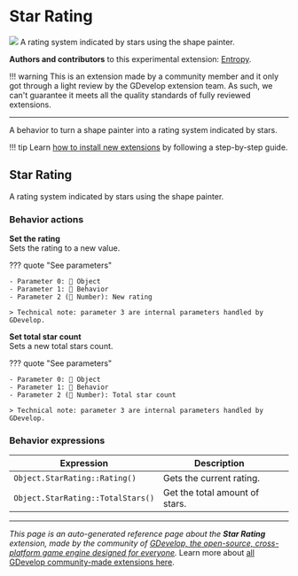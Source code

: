 # Star Rating

<img src="https://resources.gdevelop-app.com/assets/Icons/Glyphster Pack/Master/SVG/UI Essentials/UI Essentials_star.svg" class="extension-icon"></img>
A rating system indicated by stars using the shape painter.

**Authors and contributors** to this experimental extension: [Entropy](https://gd.games/Entropy).

!!! warning
    This is an extension made by a community member and it only got through a
    light review by the GDevelop extension team. As such, we can't guarantee it
    meets all the quality standards of fully reviewed extensions.

---

A behavior to turn a shape painter into a rating system indicated by stars.

!!! tip
    Learn [how to install new extensions](/gdevelop5/extensions/search) by following a step-by-step guide.



## Star Rating 

A rating system indicated by stars using the shape painter. 

### Behavior actions

**Set the rating**  
Sets the rating to a new value.

??? quote "See parameters"

    - Parameter 0: 👾 Object
    - Parameter 1: 🧩 Behavior
    - Parameter 2 (🔢 Number): New rating

    > Technical note: parameter 3 are internal parameters handled by GDevelop.

**Set total star count**  
Sets a new total stars count.

??? quote "See parameters"

    - Parameter 0: 👾 Object
    - Parameter 1: 🧩 Behavior
    - Parameter 2 (🔢 Number): Total star count

    > Technical note: parameter 3 are internal parameters handled by GDevelop.

### Behavior expressions

| Expression | Description |  |
|-----|-----|-----|
| `Object.StarRating::Rating()` | Gets the current rating. ||
| `Object.StarRating::TotalStars()` | Get the total amount of stars. ||


---

*This page is an auto-generated reference page about the **Star Rating** extension, made by the community of [GDevelop, the open-source, cross-platform game engine designed for everyone](https://gdevelop.io/).* Learn more about [all GDevelop community-made extensions here](/gdevelop5/extensions).
